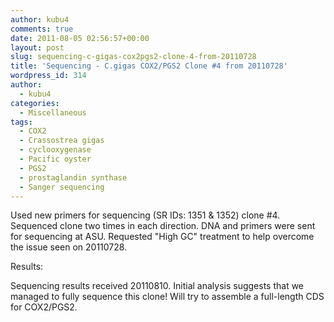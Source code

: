 ```yaml
---
author: kubu4
comments: true
date: 2011-08-05 02:56:57+00:00
layout: post
slug: sequencing-c-gigas-cox2pgs2-clone-4-from-20110728
title: 'Sequencing - C.gigas COX2/PGS2 Clone #4 from 20110728'
wordpress_id: 314
author:
  - kubu4
categories:
  - Miscellaneous
tags:
  - COX2
  - Crassostrea gigas
  - cyclooxygenase
  - Pacific oyster
  - PGS2
  - prostaglandin synthase
  - Sanger sequencing
---
```


Used new primers for sequencing (SR IDs: 1351 & 1352) clone #4. Sequenced clone two times in each direction. DNA and primers were sent for sequencing at ASU. Requested "High GC" treatment to help overcome the issue seen on 20110728.

Results:

Sequencing results received 20110810. Initial analysis suggests that we managed to fully sequence this clone! Will try to assemble a full-length CDS for COX2/PGS2.
